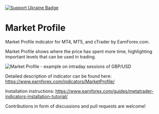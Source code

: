 [![Support Ukraine Badge](https://bit.ly/support-ukraine-now)](https://github.com/support-ukraine/support-ukraine)
# Market Profile
Market Profile indicator for MT4, MT5, and cTrader by EarnForex.com.

Market Profile shows where the price has spent more time, highlighting important levels that can be used in trading.

![Market Profile - example on intraday sessions of GBP/USD](https://github.com/EarnForex/MarketProfile/blob/master/README%20Images/Market%20Profile%20(Intraday).png)

Detailed description of indicator can be found here:
https://www.earnforex.com/indicators/MarketProfile/

Installation instructions:
https://www.earnforex.com/guides/metatrader-indicators-installation-tutorial/

Contributions in form of discussions and pull requests are welcome!

